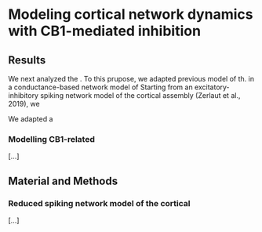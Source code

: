 # Modeling cortical network dynamics with CB1-mediated inhibition

## Results

We next analyzed the . To this prupose, we adapted previous model of th. in a conductance-based network model of 
Starting from an excitatory-inhibitory spiking network model of the cortical assembly (Zerlaut et al., 2019), we 

We adapted a 
### Modelling CB1-related

[...]

## Material and Methods

### Reduced spiking network model of the cortical 


[...]
